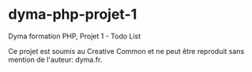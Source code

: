 # dyma-php-projet-1
Dyma formation PHP, Projet 1 - Todo List

Ce projet est soumis au Creative Common et ne peut être reproduit sans mention de l'auteur: dyma.fr.
